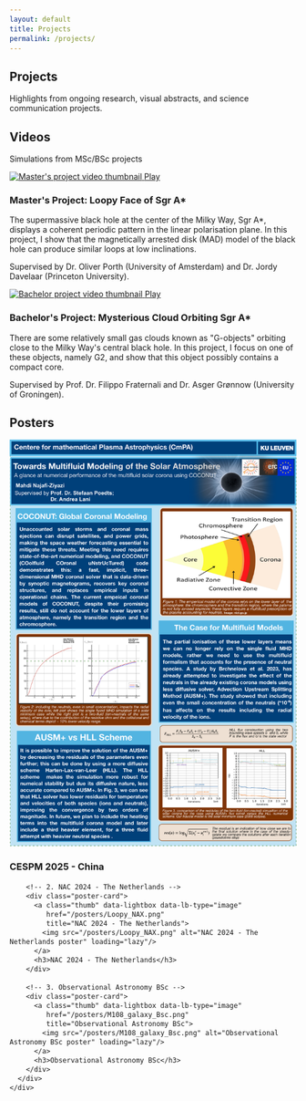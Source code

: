 ```yaml
---
layout: default
title: Projects
permalink: /projects/
---
```


<main id="main" class="wrap">
  <section id="projects">
    <h1>Projects</h1>
    <p class="intro">Highlights from ongoing research, visual abstracts, and science communication projects.</p>
  </section>

  <section id="videos">
    <h2>Videos</h2>
    <div class="card card--frost">
      <p class="meta">Simulations from MSc/BSc projects</p>
      <div class="video-grid">
        <!-- Video 1 -->
        <div class="video">
          <a class="thumb" data-lightbox data-lb-type="iframe"
             href="https://www.youtube.com/embed/1bSSq_N9Ap8?autoplay=1"
             title="Master's Project: Loopy Face of the Sgr A*">
            <img src="https://img.youtube.com/vi/1bSSq_N9Ap8/hqdefault.jpg" alt="Master's project video thumbnail" loading="lazy"/>
            <span class="play">Play</span>
          </a>
          <h3>Master's Project: Loopy Face of Sgr A*</h3>
          <p>
            The supermassive black hole at the center of the Milky Way, Sgr A*, displays a coherent periodic pattern in the linear polarisation plane. In this project, I show that the magnetically arrested disk (MAD) model of the black hole can produce similar loops at low inclinations.
          </p>
          <p class="meta">Supervised by Dr. Oliver Porth (University of Amsterdam) and Dr. Jordy Davelaar (Princeton University).</p>
        </div>
        <!-- Video 2 -->
        <div class="video">
          <a class="thumb" data-lightbox data-lb-type="iframe"
             href="https://www.youtube.com/embed/iFrTE4MfogM?autoplay=1"
             title="Bachelor's Project: Mysterious Cloud Orbiting Sgr A*">
            <img src="https://img.youtube.com/vi/iFrTE4MfogM/hqdefault.jpg" alt="Bachelor project video thumbnail" loading="lazy"/>
            <span class="play">Play</span>
          </a>
          <h3>Bachelor's Project: Mysterious Cloud Orbiting Sgr A*</h3>
          <p>
            There are some relatively small gas clouds known as "G-objects" orbiting close to the Milky Way's central black hole. In this project, I focus on one of these objects, namely G2, and show that this object possibly contains a compact core.
          </p>
          <p class="meta">Supervised by Prof. Dr. Filippo Fraternali and Dr. Asger Grønnow (University of Groningen).</p>
        </div>
      </div>
    </div>
  </section>

  <section id="posters">
    <h2>Posters</h2>
    <div class="card card--grid">
      <div class="thumb-grid">
        <!-- 1. CESPM 2025 - China -->
        <div class="poster-card">
          <a class="thumb" data-lightbox data-lb-type="image"
             href="/posters/COCONUT-MF.png"
             title="CESPM 2025 - China">
            <img src="/posters/COCONUT-MF.png" alt="CESPM 2025 - China poster" loading="lazy"/>
          </a>
          <h3>CESPM 2025 - China</h3>
        </div>

        <!-- 2. NAC 2024 - The Netherlands -->
        <div class="poster-card">
          <a class="thumb" data-lightbox data-lb-type="image"
             href="/posters/Loopy_NAX.png"
             title="NAC 2024 - The Netherlands">
            <img src="/posters/Loopy_NAX.png" alt="NAC 2024 - The Netherlands poster" loading="lazy"/>
          </a>
          <h3>NAC 2024 - The Netherlands</h3>
        </div>

        <!-- 3. Observational Astronomy BSc -->
        <div class="poster-card">
          <a class="thumb" data-lightbox data-lb-type="image"
             href="/posters/M108_galaxy_Bsc.png"
             title="Observational Astronomy BSc">
            <img src="/posters/M108_galaxy_Bsc.png" alt="Observational Astronomy BSc poster" loading="lazy"/>
          </a>
          <h3>Observational Astronomy BSc</h3>
        </div>
      </div>
    </div>
  </section>
</main>
